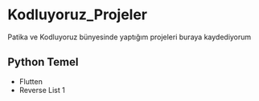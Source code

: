 # Kodluyoruz_Projeler
Patika ve Kodluyoruz bünyesinde yaptığım projeleri buraya kaydediyorum

## Python Temel
* Flutten
* Reverse List
1

